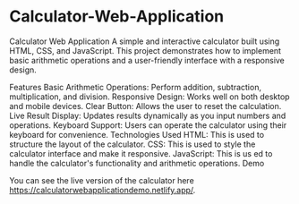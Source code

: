 # Calculator-Web-Application
Calculator Web Application
A simple and interactive calculator built using HTML, CSS, and JavaScript. This project demonstrates how to implement basic arithmetic operations and a user-friendly interface with a responsive design.

Features
Basic Arithmetic Operations: Perform addition, subtraction, multiplication, and division.
Responsive Design: Works well on both desktop and mobile devices.
Clear Button: Allows the user to reset the calculation.
Live Result Display: Updates results dynamically as you input numbers and operations.
Keyboard Support: Users can operate the calculator using their keyboard for convenience.
Technologies Used
HTML: This is used to structure the layout of the calculator.
CSS: This is used to style the calculator interface and make it responsive.
JavaScript: This is us
ed to handle the calculator's functionality and arithmetic operations.
Demo

You can see the live version of the calculator here  https://calculatorwebapplicationdemo.netlify.app/.
